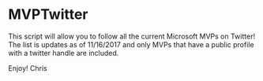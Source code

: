 # MVPTwitter

This script will allow you to follow all the current Microsoft MVPs on Twitter!  The list is updates as of 11/16/2017 and only MVPs that have a public profile with a twitter handle are included.

Enjoy!
Chris
